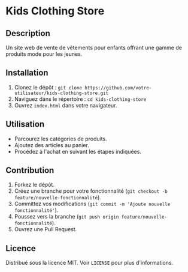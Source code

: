 # Kids Clothing Store

## Description
Un site web de vente de vêtements pour enfants offrant une gamme de produits mode pour les jeunes.

## Installation
1. Clonez le dépôt : `git clone https://github.com/votre-utilisateur/kids-clothing-store.git`
2. Naviguez dans le répertoire : `cd kids-clothing-store`
3. Ouvrez `index.html` dans votre navigateur.

## Utilisation
- Parcourez les catégories de produits.
- Ajoutez des articles au panier.
- Procédez à l'achat en suivant les étapes indiquées.

## Contribution
1. Forkez le dépôt.
2. Créez une branche pour votre fonctionnalité (`git checkout -b feature/nouvelle-fonctionnalité`).
3. Committez vos modifications (`git commit -m 'Ajoute nouvelle fonctionnalité'`).
4. Poussez vers la branche (`git push origin feature/nouvelle-fonctionnalité`).
5. Ouvrez une Pull Request.

## Licence
Distribué sous la licence MIT. Voir `LICENSE` pour plus d'informations.
